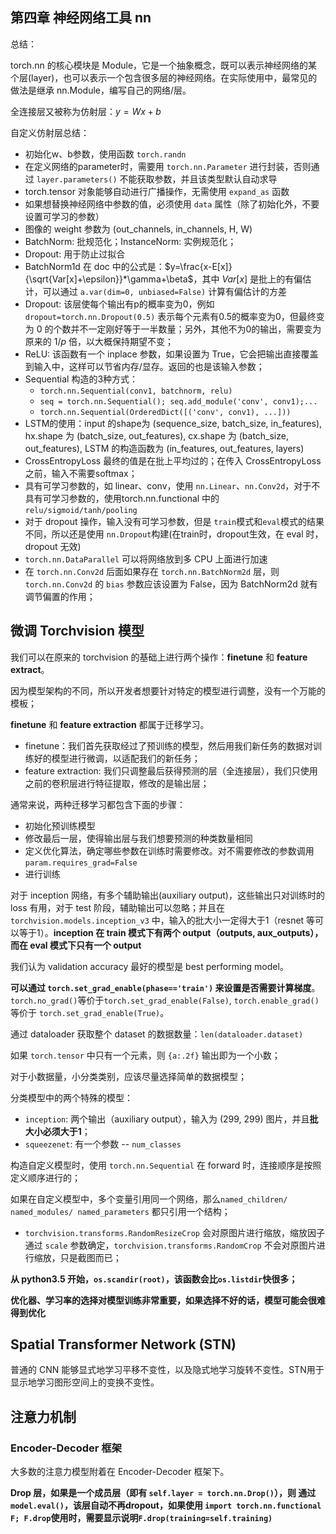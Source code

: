 ## 第四章 神经网络工具 nn

总结：

torch.nn 的核心模块是 Module，它是一个抽象概念，既可以表示神经网络的某个层(layer)，也可以表示一个包含很多层的神经网络。在实际使用中，最常见的做法是继承 nn.Module，编写自己的网络/层。

全连接层又被称为仿射层：$y=Wx+b$

自定义仿射层总结：
- 初始化w、b参数，使用函数 `torch.randn`
- 在定义网络的parameter时，需要用 `torch.nn.Parameter` 进行封装，否则通过 `layer.parameters()` 不能获取参数，并且该类型默认自动求导
- torch.tensor 对象能够自动进行广播操作，无需使用 `expand_as` 函数
- 如果想替换神经网络中参数的值，必须使用 `data` 属性（除了初始化外，不要设置可学习的参数）
- 图像的 weight 参数为 (out_channels, in_channels, H, W)
- BatchNorm: 批规范化；InstanceNorm: 实例规范化；
- Dropout: 用于防止过拟合
- BatchNorm1d 在 doc 中的公式是：$y=\frac{x-E[x]}{\sqrt{Var[x]+\epsilon}}*\gamma+\beta$，其中 $Var[x]$ 是批上的有偏估计，可以通过 `a.var(dim=0, unbiased=False)` 计算有偏估计的方差
- Dropout: 该层使每个输出有p的概率变为0，例如 `dropout=torch.nn.Dropout(0.5)` 表示每个元素有0.5的概率变为0，但最终变为 0 的个数并不一定刚好等于一半数量；另外，其他不为0的输出，需要变为原来的 $1/p$ 倍，以大概保持期望不变；
- ReLU: 该函数有一个 inplace 参数，如果设置为 True，它会把输出直接覆盖到输入中，这样可以节省内存/显存。返回的也是该输入参数；
- Sequential 构造的3种方式：
    - `torch.nn.Sequential(conv1, batchnorm, relu)`
    - `seq = torch.nn.Sequential(); seq.add_module('conv', conv1);...`
    - `torch.nn.Sequential(OrderedDict([('conv', conv1), ...]))`
- LSTM的使用：input 的shape为 (sequence_size, batch_size, in_features), hx.shape 为 (batch_size, out_features), cx.shape 为 (batch_size, out_features), LSTM 的构造函数为 (in_features, out_features, layers)
- CrossEntropyLoss 最终的值是在批上平均过的；在传入 CrossEntropyLoss 之前，输入不需要softmax；
- 具有可学习参数的，如 linear、conv，使用 `nn.Linear`、`nn.Conv2d`，对于不具有可学习参数的，使用torch.nn.functional 中的 `relu/sigmoid/tanh/pooling`
- 对于 dropout 操作，输入没有可学习参数，但是 `train`模式和`eval`模式的结果不同，所以还是使用 `nn.Dropout`构建(在train时，dropout生效，在 eval 时，dropout 无效)
- `torch.nn.DataParallel` 可以将网络放到多 CPU 上面进行加速
- 在 `torch.nn.Conv2d` 后面如果存在 `torch.nn.BatchNorm2d` 层，则 `torch.nn.Conv2d` 的 `bias` 参数应该设置为 False，因为 BatchNorm2d 就有调节偏置的作用；

## 微调 Torchvision 模型

我们可以在原来的 torchvision 的基础上进行两个操作：**finetune** 和 **feature extract**。

因为模型架构的不同，所以开发者想要针对特定的模型进行调整，没有一个万能的模板；

**finetune** 和 **feature extraction** 都属于迁移学习。

- finetune：我们首先获取经过了预训练的模型，然后用我们新任务的数据对训练好的模型进行微调，以适配我们的新任务；
- feature extraction: 我们只调整最后获得预测的层（全连接层），我们只使用之前的卷积层进行特征提取，修改的是输出层；

通常来说，两种迁移学习都包含下面的步骤：
- 初始化预训练模型
- 修改最后一层，使得输出层与我们想要预测的种类数量相同
- 定义优化算法，确定哪些参数在训练时需要修改。对不需要修改的参数调用`param.requires_grad=False`
- 进行训练

对于 inception 网络，有多个辅助输出(auxiliary output)，这些输出只对训练时的 loss 有用，对于 test 阶段，辅助输出可以忽略；并且在 `torchvision.models.inception_v3` 中，输入的批大小一定得大于1（resnet 等可以等于1）。**inception 在 train 模式下有两个 output（outputs, aux_outputs），而在 eval 模式下只有一个 output**

我们认为 validation accuracy 最好的模型是 best performing model。

**可以通过 `torch.set_grad_enable(phase=='train')` 来设置是否需要计算梯度**。`torch.no_grad()`等价于`torch.set_grad_enable(False)`, `torch.enable_grad()` 等价于 `torch.set_grad_enable(True)`。

通过 dataloader 获取整个 dataset 的数据数量：`len(dataloader.dataset)`

如果 `torch.tensor` 中只有一个元素，则 `{a:.2f}` 输出即为一个小数；

对于小数据量，小分类类别，应该尽量选择简单的数据模型；

分类模型中的两个特殊的模型：
- `inception`: 两个输出（auxiliary output），输入为 (299, 299) 图片，并且**批大小必须大于1**；
- `squeezenet`: 有一个参数 -- `num_classes`

构造自定义模型时，使用 `torch.nn.Sequential` 在 forward 时，连接顺序是按照定义顺序进行的；

如果在自定义模型中，多个变量引用同一个网络，那么`named_children/ named_modules/ named_parameters` 都只引用一个结构；

- `torchvision.transforms.RandomResizeCrop` 会对原图片进行缩放，缩放因子通过 `scale` 参数确定，`torchvision.transforms.RandomCrop` 不会对原图片进行缩放，只是截图而已；

**从 python3.5 开始，`os.scandir(root)`，该函数会比`os.listdir`快很多；**

**优化器、学习率的选择对模型训练非常重要，如果选择不好的话，模型可能会很难得到优化**

## Spatial Transformer Network (STN)

普通的 CNN 能够显式地学习平移不变性，以及隐式地学习旋转不变性。STN用于显示地学习图形空间上的变换不变性。

## 注意力机制

### Encoder-Decoder 框架

大多数的注意力模型附着在 Encoder-Decoder 框架下。


**Drop 层，如果是一个成员层（即有 `self.layer = torch.nn.Drop()`），则 通过 `model.eval()`，该层自动不再dropout，如果使用 `import torch.nn.functional F; F.drop`使用时，需要显示说明`F.drop(training=self.training)`**

